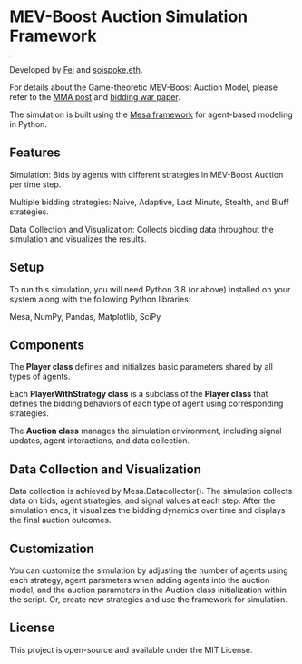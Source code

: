 # MEV-Boost Auction Simulation Framework

<img src="https://ethresear.ch/uploads/default/original/2X/8/8b838cb489dea1a8bbb4c093ccc0fee1e91fff0e.jpeg" alt="img" style="zoom:5%;" />

Developed by [Fei](https://twitter.com/William33203632) and [soispoke.eth](https://twitter.com/soispoke).

For details about the Game-theoretic MEV-Boost Auction Model, please refer to the [MMA post](https://ethresear.ch/t/game-theoretic-model-for-mev-boost-auctions-mma/16206) and [bidding war paper](https://arxiv.org/abs/2312.14510).

The simulation is built using the [Mesa framework](https://mesa.readthedocs.io/en/stable/) for agent-based modeling in Python. 

## Features
Simulation: Bids by agents with different strategies in MEV-Boost Auction per time step.

Multiple bidding strategies: Naive, Adaptive, Last Minute, Stealth, and Bluff strategies.

Data Collection and Visualization: Collects bidding data throughout the simulation and visualizes the results.

## Setup
To run this simulation, you will need Python 3.8 (or above) installed on your system along with the following Python libraries:

Mesa, NumPy, Pandas, Matplotlib, SciPy


## Components
The **Player class** defines and initializes basic parameters shared by all types of agents.

Each **PlayerWithStrategy class** is a subclass of the **Player class** that defines the bidding behaviors of each type of agent using corresponding strategies.

The **Auction class** manages the simulation environment, including signal updates, agent interactions, and data collection. 

## Data Collection and Visualization
Data collection is achieved by Mesa.Datacollector(). The simulation collects data on bids, agent strategies, and signal values at each step. After the simulation ends, it visualizes the bidding dynamics over time and displays the final auction outcomes.

## Customization
You can customize the simulation by adjusting the number of agents using each strategy, agent parameters when adding agents into the auction model, and the auction parameters in the Auction class initialization within the script. Or, create new strategies and use the framework for simulation.

## License
This project is open-source and available under the MIT License.
